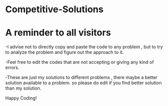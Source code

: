 # Competitive-Solutions


# A reminder to all visitors

-I advise not to directly copy and paste the code to any problem , but to try to analyze the problem and figure out the approach to it.

-Feel free to edit the codes that are not accepting or giving any kind of errors.

-These are just my solutions to different problems , there maybe a better solution available to a problem. so please do edit if you find better solution than my solution.

Happy Coding!
